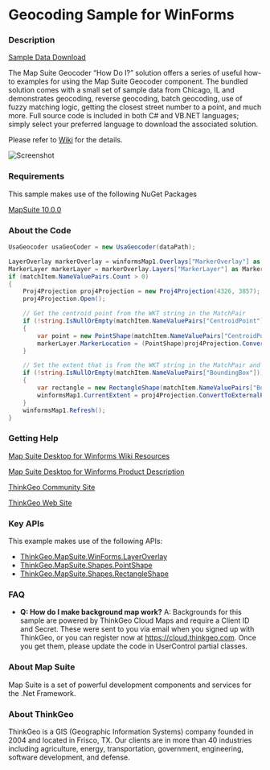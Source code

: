 # Geocoding Sample for WinForms

### Description

[Sample Data Download](http://wiki.thinkgeo.com/wiki/_media/geocoding_hodoisamples_data.zip)

The Map Suite Geocoder “How Do I?” solution offers a series of useful how-to examples for using the Map Suite Geocoder component. The bundled solution comes with a small set of sample data from Chicago, IL and demonstrates geocoding, reverse geocoding, batch geocoding, use of fuzzy matching logic, getting the closest street number to a point, and much more. Full source code is included in both C# and VB.NET languages; simply select your preferred language to download the associated solution.

Please refer to [Wiki](http://wiki.thinkgeo.com/wiki/map_suite_desktop_for_winforms) for the details.

![Screenshot](https://gitlab.com/thinkgeo/public/thinkgeo-desktop-maps/-/raw/support/v10/samples/winforms/GeocodingSample/Screenshot.gif)

### Requirements
This sample makes use of the following NuGet Packages

[MapSuite 10.0.0](https://www.nuget.org/packages?q=ThinkGeo)

### About the Code
```csharp
UsaGeocoder usaGeoCoder = new UsaGeocoder(dataPath);

LayerOverlay markerOverlay = winformsMap1.Overlays["MarkerOverlay"] as LayerOverlay;
MarkerLayer markerLayer = markerOverlay.Layers["MarkerLayer"] as MarkerLayer;
if (matchItem.NameValuePairs.Count > 0)
{
    Proj4Projection proj4Projection = new Proj4Projection(4326, 3857);
    proj4Projection.Open();

    // Get the centroid point from the WKT string in the MatchPair
    if (!string.IsNullOrEmpty(matchItem.NameValuePairs["CentroidPoint"]))
    {
        var point = new PointShape(matchItem.NameValuePairs["CentroidPoint"]);
        markerLayer.MarkerLocation = (PointShape)proj4Projection.ConvertToExternalProjection(point);
    }

    // Set the extent that is from the WKT string in the MatchPair and refresh the map
    if (!string.IsNullOrEmpty(matchItem.NameValuePairs["BoundingBox"]))
    {
        var rectangle = new RectangleShape(matchItem.NameValuePairs["BoundingBox"]);
        winformsMap1.CurrentExtent = proj4Projection.ConvertToExternalProjection(rectangle);
    }
    winformsMap1.Refresh();
}
```
### Getting Help

[Map Suite Desktop for Winforms Wiki Resources](http://wiki.thinkgeo.com/wiki/map_suite_desktop_for_winforms)

[Map Suite Desktop for Winforms Product Description](https://thinkgeo.com/ui-controls#desktop-platforms)

[ThinkGeo Community Site](http://community.thinkgeo.com/)

[ThinkGeo Web Site](http://www.thinkgeo.com)

### Key APIs
This example makes use of the following APIs:

- [ThinkGeo.MapSuite.WinForms.LayerOverlay](http://wiki.thinkgeo.com/wiki/api/thinkgeo.mapsuite.winforms.layeroverlay)
- [ThinkGeo.MapSuite.Shapes.PointShape](http://wiki.thinkgeo.com/wiki/api/thinkgeo.mapsuite.shapes.pointshape)
- [ThinkGeo.MapSuite.Shapes.RectangleShape](http://wiki.thinkgeo.com/wiki/api/thinkgeo.mapsuite.shapes.rectangleshape)

### FAQ
- __Q: How do I make background map work?__
A: Backgrounds for this sample are powered by ThinkGeo Cloud Maps and require a Client ID and Secret. These were sent to you via email when you signed up with ThinkGeo, or you can register now at https://cloud.thinkgeo.com. Once you get them, please update the code in UserControl partial classes.

### About Map Suite
Map Suite is a set of powerful development components and services for the .Net Framework.

### About ThinkGeo
ThinkGeo is a GIS (Geographic Information Systems) company founded in 2004 and located in Frisco, TX. Our clients are in more than 40 industries including agriculture, energy, transportation, government, engineering, software development, and defense.
